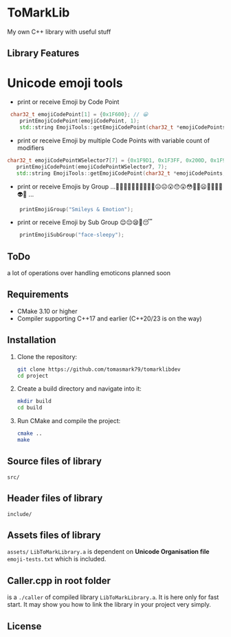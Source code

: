 # ToMarkLib

My own C++ library with useful stuff

## Library Features


# Unicode emoji tools
- print or receive Emoji by Code Point
```cpp
 char32_t emojiCodePoint[1] = {0x1F600}; // 😀
    printEmojiCodePoint(emojiCodePoint, 1);
    std::string EmojiTools::getEmojiCodePoint(char32_t *emojiCodePoints, size_t length)
```

- print or receive Emoji by multiple Code Points with variable count of modifiers
 ```cpp
 char32_t emojiCodePointWSelector7[7] = {0x1F9D1, 0x1F3FF, 0x200D, 0x1F9AF, 0x200D, 0x27A1, 0xFE0F}; // 🧑🏿‍🦯‍➡️
    printEmojiCodePoint(emojiCodePointWSelector7, 7);
    std::string EmojiTools::getEmojiCodePoint(char32_t *emojiCodePoints, size_t length)
```

- print or receive Emojis by Group ...🤠🥳🥸😎🤓🧐😕🫤😟🙁☹️☹😮😯😲😳🥺🥹😦🤡👹👺👻👽👾 ...
```cpp
    printEmojiGroup("Smileys & Emotion");    
```

- print or receive Emoji by Sub Group 😌😔😪🤤😴
```cpp
    printEmojiSubGroup("face-sleepy");
```

## ToDo

a lot of operations over handling emoticons
planned soon

## Requirements

- CMake 3.10 or higher
- Compiler supporting C++17 and earlier (C++20/23 is on the way)

## Installation

1. Clone the repository:
    ```sh
    git clone https://github.com/tomasmark79/tomarklibdev
    cd project
    ```

2. Create a build directory and navigate into it:
    ```sh
    mkdir build
    cd build
    ```

3. Run CMake and compile the project:
    ```sh
    cmake ..
    make
    ```

## Source files of library
`src/`

## Header files of library
`include/`

## Assets files of library
`assets/`
`LibToMarkLibrary.a` is dependent on **Unicode Organisation file** `emoji-tests.txt` which is included.

## Caller.cpp in root folder
is a `./caller` of compiled library `LibToMarkLibrary.a`. It is here only for fast start. It may show you how to link the library in your project very simply.

## License

